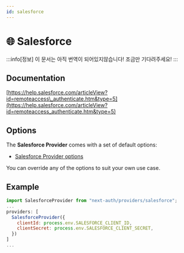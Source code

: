 ```yaml
---
id: salesforce
---
```


# 🌐 Salesforce

:::info[정보]
이 문서는 아직 번역이 되어있지않습니다! 조금만 기다려주세요!
:::

## Documentation[](https://next-auth.js.org/providers/salesforce#documentation "Direct link to heading")

[https://help.salesforce.com/articleView?id=remoteaccess\_authenticate.htm&type=5](https://help.salesforce.com/articleView?id=remoteaccess_authenticate.htm&type=5)

## Options[](https://next-auth.js.org/providers/salesforce#options "Direct link to heading")

The **Salesforce Provider** comes with a set of default options:

-   [Salesforce Provider options](https://github.com/nextauthjs/next-auth/blob/v4/packages/next-auth/src/providers/salesforce.ts)

You can override any of the options to suit your own use case.

## Example[](https://next-auth.js.org/providers/salesforce#example "Direct link to heading")

```js
import SalesforceProvider from "next-auth/providers/salesforce";
...
providers: [
  SalesforceProvider({
    clientId: process.env.SALESFORCE_CLIENT_ID,
    clientSecret: process.env.SALESFORCE_CLIENT_SECRET,
  })
]
...
```
